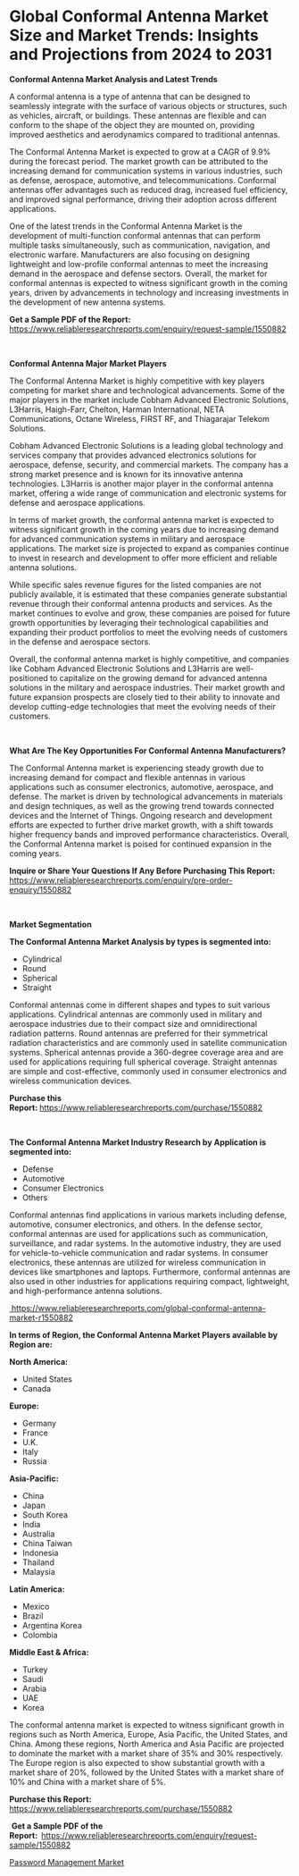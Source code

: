 <p><h1>Global Conformal Antenna Market Size and Market Trends: Insights and Projections from 2024 to 2031</h1></p><p><strong>Conformal Antenna Market Analysis and Latest Trends</strong></p>
<p><p>A conformal antenna is a type of antenna that can be designed to seamlessly integrate with the surface of various objects or structures, such as vehicles, aircraft, or buildings. These antennas are flexible and can conform to the shape of the object they are mounted on, providing improved aesthetics and aerodynamics compared to traditional antennas.</p><p>The Conformal Antenna Market is expected to grow at a CAGR of 9.9% during the forecast period. The market growth can be attributed to the increasing demand for communication systems in various industries, such as defense, aerospace, automotive, and telecommunications. Conformal antennas offer advantages such as reduced drag, increased fuel efficiency, and improved signal performance, driving their adoption across different applications.</p><p>One of the latest trends in the Conformal Antenna Market is the development of multi-function conformal antennas that can perform multiple tasks simultaneously, such as communication, navigation, and electronic warfare. Manufacturers are also focusing on designing lightweight and low-profile conformal antennas to meet the increasing demand in the aerospace and defense sectors. Overall, the market for conformal antennas is expected to witness significant growth in the coming years, driven by advancements in technology and increasing investments in the development of new antenna systems.</p></p>
<p><strong>Get a Sample PDF of the Report:&nbsp;</strong> <a href="https://www.reliableresearchreports.com/enquiry/request-sample/1550882">https://www.reliableresearchreports.com/enquiry/request-sample/1550882</a></p>
<p>&nbsp;</p>
<p><strong>Conformal Antenna Major Market Players</strong></p>
<p><p>The Conformal Antenna Market is highly competitive with key players competing for market share and technological advancements. Some of the major players in the market include Cobham Advanced Electronic Solutions, L3Harris, Haigh-Farr, Chelton, Harman International, NETA Communications, Octane Wireless, FIRST RF, and Thiagarajar Telekom Solutions.</p><p>Cobham Advanced Electronic Solutions is a leading global technology and services company that provides advanced electronics solutions for aerospace, defense, security, and commercial markets. The company has a strong market presence and is known for its innovative antenna technologies. L3Harris is another major player in the conformal antenna market, offering a wide range of communication and electronic systems for defense and aerospace applications.</p><p>In terms of market growth, the conformal antenna market is expected to witness significant growth in the coming years due to increasing demand for advanced communication systems in military and aerospace applications. The market size is projected to expand as companies continue to invest in research and development to offer more efficient and reliable antenna solutions.</p><p>While specific sales revenue figures for the listed companies are not publicly available, it is estimated that these companies generate substantial revenue through their conformal antenna products and services. As the market continues to evolve and grow, these companies are poised for future growth opportunities by leveraging their technological capabilities and expanding their product portfolios to meet the evolving needs of customers in the defense and aerospace sectors.</p><p>Overall, the conformal antenna market is highly competitive, and companies like Cobham Advanced Electronic Solutions and L3Harris are well-positioned to capitalize on the growing demand for advanced antenna solutions in the military and aerospace industries. Their market growth and future expansion prospects are closely tied to their ability to innovate and develop cutting-edge technologies that meet the evolving needs of their customers.</p></p>
<p>&nbsp;</p>
<p><strong>What Are The Key Opportunities For Conformal Antenna Manufacturers?</strong></p>
<p><p>The Conformal Antenna market is experiencing steady growth due to increasing demand for compact and flexible antennas in various applications such as consumer electronics, automotive, aerospace, and defense. The market is driven by technological advancements in materials and design techniques, as well as the growing trend towards connected devices and the Internet of Things. Ongoing research and development efforts are expected to further drive market growth, with a shift towards higher frequency bands and improved performance characteristics. Overall, the Conformal Antenna market is poised for continued expansion in the coming years.</p></p>
<p><strong>Inquire or Share Your Questions If Any Before Purchasing This Report:</strong> <a href="https://www.reliableresearchreports.com/enquiry/pre-order-enquiry/1550882">https://www.reliableresearchreports.com/enquiry/pre-order-enquiry/1550882</a></p>
<p>&nbsp;</p>
<p><strong>Market Segmentation</strong></p>
<p><strong>The Conformal Antenna Market Analysis by types is segmented into:</strong></p>
<p><ul><li>Cylindrical</li><li>Round</li><li>Spherical</li><li>Straight</li></ul></p>
<p><p>Conformal antennas come in different shapes and types to suit various applications. Cylindrical antennas are commonly used in military and aerospace industries due to their compact size and omnidirectional radiation patterns. Round antennas are preferred for their symmetrical radiation characteristics and are commonly used in satellite communication systems. Spherical antennas provide a 360-degree coverage area and are used for applications requiring full spherical coverage. Straight antennas are simple and cost-effective, commonly used in consumer electronics and wireless communication devices.</p></p>
<p><strong>Purchase this Report:&nbsp;</strong><a href="https://www.reliableresearchreports.com/purchase/1550882">https://www.reliableresearchreports.com/purchase/1550882</a></p>
<p>&nbsp;</p>
<p><strong>The Conformal Antenna Market Industry Research by Application is segmented into:</strong></p>
<p><ul><li>Defense</li><li>Automotive</li><li>Consumer Electronics</li><li>Others</li></ul></p>
<p><p>Conformal antennas find applications in various markets including defense, automotive, consumer electronics, and others. In the defense sector, conformal antennas are used for applications such as communication, surveillance, and radar systems. In the automotive industry, they are used for vehicle-to-vehicle communication and radar systems. In consumer electronics, these antennas are utilized for wireless communication in devices like smartphones and laptops. Furthermore, conformal antennas are also used in other industries for applications requiring compact, lightweight, and high-performance antenna solutions.</p></p>
<p><a href="https://www.reliableresearchreports.com/global-conformal-antenna-market-r1550882">&nbsp;https://www.reliableresearchreports.com/global-conformal-antenna-market-r1550882</a></p>
<p><strong>In terms of Region, the Conformal Antenna Market Players available by Region are:</strong></p>
<p>
    <p> <strong> North America: </strong>
        <ul>
            <li>United States</li>
            <li>Canada</li>
        </ul>
        </p> 
    <p> <strong> Europe: </strong>
        <ul>
            <li>Germany</li>
            <li>France</li>
            <li>U.K.</li>
            <li>Italy</li>
            <li>Russia</li>
        </ul>
        </p> 
    <p> <strong> Asia-Pacific: </strong>
        <ul>
            <li>China</li>
            <li>Japan</li>
            <li>South Korea</li>
            <li>India</li>
            <li>Australia</li>
            <li>China Taiwan</li>
            <li>Indonesia</li>
            <li>Thailand</li>
            <li>Malaysia</li>
        </ul>
        </p> 
    <p> <strong> Latin America: </strong>
        <ul>
            <li>Mexico</li>
            <li>Brazil</li>
            <li>Argentina Korea</li>
            <li>Colombia</li>
        </ul>
        </p> 
    <p> <strong> Middle East & Africa: </strong>
        <ul>
            <li>Turkey</li>
            <li>Saudi</li>
            <li>Arabia</li>
            <li>UAE</li>
            <li>Korea</li>
        </ul>
    </p>
    </p>
<p><p>The conformal antenna market is expected to witness significant growth in regions such as North America, Europe, Asia Pacific, the United States, and China. Among these regions, North America and Asia Pacific are projected to dominate the market with a market share of 35% and 30% respectively. The Europe region is also expected to show substantial growth with a market share of 20%, followed by the United States with a market share of 10% and China with a market share of 5%.</p></p>
<p><strong>Purchase this Report: </strong><a href="https://www.reliableresearchreports.com/purchase/1550882">https://www.reliableresearchreports.com/purchase/1550882</a></p>
<p>&nbsp;<strong>Get a Sample PDF of the Report:&nbsp;&nbsp;</strong><a href="https://www.reliableresearchreports.com/enquiry/request-sample/1550882">https://www.reliableresearchreports.com/enquiry/request-sample/1550882</a></p>
<p><strong></strong></p>
<p><p><a href="https://github.com/RichRobinson5/Market-Research-Report-List-4/blob/main/password-management-market.md">Password Management Market</a></p></p>